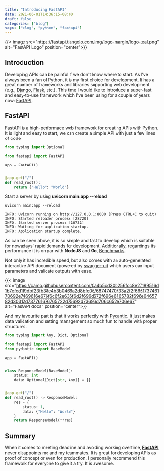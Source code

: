 ```yaml
---
title: "Introducing FastAPI"
date: 2021-06-01T14:36:15+08:00
draft: false
categories: ["blog"]
tags: ["blog", "python", "fastapi"]
---
```


{{< image src="https://fastapi.tiangolo.com/img/logo-margin/logo-teal.png" alt="FastAPI Logo" position="center">}}

## Introduction

Developing APIs can be painful if we don't know where to start. As I've always been a fan of Python, it is my first choice for development. It has a great number of frameworks and libraries supporting web development (e.g., [Django](https://www.djangoproject.com/), [Flask](https://flask.palletsprojects.com/en/2.0.x/), etc.). This time I would like to introduce a super-fast and easy-to-use framework which I've been using for a couple of years now: [FastAPI](https://fastapi.tiangolo.com/).

## FastAPI

FastAPI is a high-performace web framework for creating APIs with Python. It is light and easy to start, we can create a simple API with just a few lines of code

```python
from typing import Optional

from fastapi import FastAPI

app = FastAPI()


@app.get("/")
def read_root():
    return {"Hello": "World"}
```

Start a server by using **uvicorn main:app --reload**

```console
uvicorn main:app --reload

INFO: Uvicorn running on http://127.0.0.1:8000 (Press CTRL+C to quit)
INFO: Started reloader process [28720]
INFO: Started server process [28722]
INFO: Waiting for application startup.
INFO: Application startup complete.

```

As can be seen above, it is so simple and fast to develop which is suitable for nowadays' rapid demands for development. Additionally, regardings its performance it is on par with **NodeJS** and **Go**, [Benchmarks](https://fastapi.tiangolo.com/benchmarks/).

Not only it has incredible speed, but also comes with an auto-generated interactive API document (powered by [swagger-ui](https://github.com/swagger-api/swagger-ui)) which users can input parameters and validate outputs with ease.

{{< image src="https://camo.githubusercontent.com/0a4b5cd30b256fcc8e27189516d1b7efcd119dbf23fb38e4b3b0466a2d8bfc06/68747470733a2f2f666173746170692e7469616e676f6c6f2e636f6d2f696d672f696e6465782f696e6465782d30312d737761676765722d75692d73696d706c652e706e67" alt="FastAPI docs" position="center">}}

And my favourite part is that it works perfectly with [Pydantic](https://github.com/samuelcolvin/pydantic). It just makes data validation and setting management so much fun to handle with proper structures.

```python
from typing import Any, Dict, Optional

from fastapi import FastAPI
from pydantic import BaseModel

app = FastAPI()


class ResponseModel(BaseModel):
    status: int
    data: Optional[Dict[str, Any]] = {}


@app.get("/")
def read_root() -> ResponseModel:
    res = {
        status: 1,
        data: {"Hello": "World"}
    }
    return ResponseModel(**res)
```

## Summary

When it comes to meeting deadline and avoiding working overtime, [**FastAPI**](https://fastapi.tiangolo.com/) never disappoints me and my teammates. It is great for developing APIs as proof of concept or even for production. I personally recommend this framework for everyone to give it a try. It is awesome.
